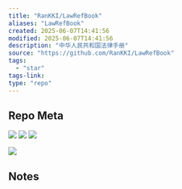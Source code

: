 ```yaml
---
title: "RanKKI/LawRefBook"
aliases: "LawRefBook"
created: 2025-06-07T14:41:56
modified: 2025-06-07T14:41:56
description: "中华人民共和国法律手册"
source: "https://github.com/RanKKI/LawRefBook"
tags:
  - "star"
tags-link:
type: "repo"
---
```

## Repo Meta

![](https://img.shields.io/github/stars/RanKKI/LawRefBook?style=for-the-badge&label=stars) ![](https://img.shields.io/github/repo-size/RanKKI/LawRefBook?style=for-the-badge&label=size) ![](https://img.shields.io/github/created-at/RanKKI/LawRefBook?style=for-the-badge&label=since)

[![](https://github-readme-stats.vercel.app/api/pin/?username=RanKKI&repo=LawRefBook&bg_color=00000000)](https://github.com/RanKKI/LawRefBook)

## Notes


